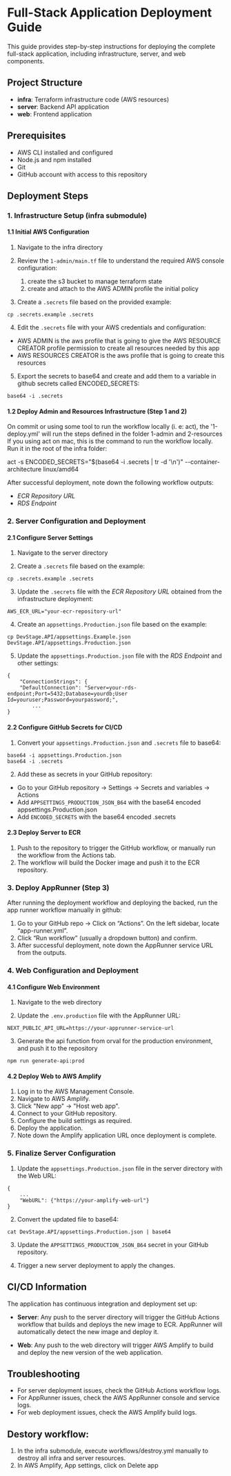 # Full-Stack Application Deployment Guide

This guide provides step-by-step instructions for deploying the complete full-stack application, including infrastructure, server, and web components.

## Project Structure

- **infra**: Terraform infrastructure code (AWS resources)
- **server**: Backend API application
- **web**: Frontend application

## Prerequisites

- AWS CLI installed and configured
- Node.js and npm installed
- Git
- GitHub account with access to this repository

## Deployment Steps

### 1. Infrastructure Setup (infra submodule)

#### 1.1 Initial AWS Configuration

1. Navigate to the infra directory

2. Review the `1-admin/main.tf` file to understand the required AWS console configuration:
   1. create the s3 bucket to manage terraform state
   2. create and attach to the AWS ADMIN profile the initial policy

3. Create a `.secrets` file based on the provided example:
```
cp .secrets.example .secrets
```

4. Edit the `.secrets` file with your AWS credentials and configuration:

* AWS ADMIN is the aws profile that is going to give the AWS RESOURCE CREATOR profile permission to create all resources needed by this app
* AWS RESOURCES CREATOR is the aws profile that is going to create this resources


5. Export the secrets to base64 and create and add them to a variable in github secrets called ENCODED_SECRETS:

```
base64 -i .secrets
```

#### 1.2 Deploy Admin and Resources Infrastructure (Step 1 and 2)
On commit or using some tool to run the workflow locally (i. e: act), the '1-deploy.yml' will run the steps defined in the folder 1-admin and 2-resources
If you using act on mac, this is the command to run the workflow locally. Run it in the root of the infra folder:

act -s ENCODED_SECRETS="$(base64 -i .secrets | tr -d '\n')" --container-architecture linux/amd64


After successful deployment, note down the following workflow outputs:
- *ECR Repository URL*
- *RDS Endpoint*

### 2. Server Configuration and Deployment

#### 2.1 Configure Server Settings

1. Navigate to the server directory

2. Create a `.secrets` file based on the example:
```
cp .secrets.example .secrets
```

3. Update the `.secrets` file with the *ECR Repository URL* obtained from the infrastructure deployment:
```
AWS_ECR_URL="your-ecr-repository-url"
```

4. Create an `appsettings.Production.json` file based on the example:
```
cp DevStage.API/appsettings.Example.json DevStage.API/appsettings.Production.json
```

5. Update the `appsettings.Production.json` file with the *RDS Endpoint* and other settings:
```
{
    "ConnectionStrings": {
    "DefaultConnection": "Server=your-rds-endpoint;Port=5432;Database=yourdb;User Id=youruser;Password=yourpassword;",
        ...
}
```

#### 2.2 Configure GitHub Secrets for CI/CD

1. Convert your `appsettings.Production.json` and `.secrets` file to base64:
```
base64 -i appsettings.Production.json 
base64 -i .secrets
```

2. Add these as secrets in your GitHub repository:
- Go to your GitHub repository → Settings → Secrets and variables → Actions
- Add `APPSETTINGS_PRODUCTION_JSON_B64` with the base64 encoded appsettings.Production.json
- Add `ENCODED_SECRETS` with the base64 encoded .secrets

#### 2.3 Deploy Server to ECR

1. Push to the repository to trigger the GitHub workflow, or manually run the workflow from the Actions tab.
2. The workflow will build the Docker image and push it to the ECR repository.

### 3. Deploy AppRunner (Step 3)

After running the deployment workflow and deploying the backed, run the app runner workflow manually in github:
1. Go to your GitHub repo → Click on “Actions”. On the left sidebar, locate “app-runner.yml”.
2. Click “Run workflow” (usually a dropdown button) and confirm.
3. After successful deployment, note down the AppRunner service URL from the outputs.

### 4. Web Configuration and Deployment

#### 4.1 Configure Web Environment

1. Navigate to the web directory

2. Update the `.env.production` file with the AppRunner URL:
```
NEXT_PUBLIC_API_URL=https://your-apprunner-service-url
```

3. Generate the api function from orval for the production environment, and push it to the repository

```
npm run generate-api:prod
```

#### 4.2 Deploy Web to AWS Amplify

1. Log in to the AWS Management Console.
2. Navigate to AWS Amplify.
3. Click "New app" → "Host web app".
4. Connect to your GitHub repository.
5. Configure the build settings as required.
6. Deploy the application.
7. Note down the Amplify application URL once deployment is complete.

### 5. Finalize Server Configuration

1. Update the `appsettings.Production.json` file in the server directory with the Web URL:
```
{
    ...
    "WebURL": {"https://your-amplify-web-url"}
}
```

2. Convert the updated file to base64:
```
cat DevStage.API/appsettings.Production.json | base64
```

3. Update the `APPSETTINGS_PRODUCTION_JSON_B64` secret in your GitHub repository.

4. Trigger a new server deployment to apply the changes.

## CI/CD Information

The application has continuous integration and deployment set up:

- **Server**: Any push to the server directory will trigger the GitHub Actions workflow that builds and deploys the new image to ECR. AppRunner will automatically detect the new image and deploy it.

- **Web**: Any push to the web directory will trigger AWS Amplify to build and deploy the new version of the web application.

## Troubleshooting

- For server deployment issues, check the GitHub Actions workflow logs.
- For AppRunner issues, check the AWS AppRunner console and service logs.
- For web deployment issues, check the AWS Amplify build logs.


## Destory workflow:
1. In the infra submodule, execute workflows/destroy.yml manually to destroy all infra and server resources.
2. In AWS Amplify, App settings, click on Delete app 
